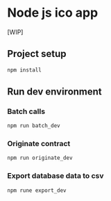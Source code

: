 # Node js ico app 
[WIP]

## Project setup
``` bash
npm install
```

## Run dev environment
### Batch calls
``` bash
npm run batch_dev
```

### Originate contract
``` bash
npm run originate_dev
```

### Export database data to csv
``` bash
npm rune export_dev
```